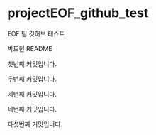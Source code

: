 # projectEOF_github_test
EOF 팀 깃허브 테스트

박도현 README

첫번째 커밋입니다.

두번째 커밋입니다.

세번째 커밋입니다.

네번째 커밋입니다.

다섯번째 커밋입니다.
